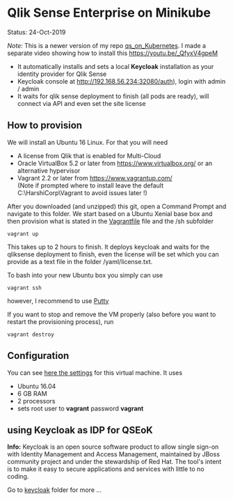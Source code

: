 # Qlik Sense Enterprise on Minikube

Status: 24-Oct-2019

*Note:* This is a newer version of my repo <a href="https://github.com/ChristofSchwarz/qs_on_Kubernetes/tree/master/vagrantprovision">qs_on_Kubernetes</a>. I made a separate video showing how to install this https://youtu.be/_QfyxV4gpeM 
 * It automatically installs and sets a local **Keycloak** installation as your identity provider for Qlik Sense
 * Keycloak console at http://192.168.56.234:32080/auth), login with admin / admin
 * It waits for qlik sense deployment to finish (all pods are ready), will connect via API and even set the site license 

 ## How to provision 

We will install an Ubuntu 16 Linux. For that you will need 

 - A license from Qlik that is enabled for Multi-Cloud
 - Oracle VirtualBox 5.2 or later from https://www.virtualbox.org/ or an alternative hypervisor
 - Vagrant 2.2 or later from https://www.vagrantup.com/ <br/>(Note if prompted where to install leave the default C:\HarshiCorp\Vagrant to avoid issues later !)

After you downloaded (and unzipped) this git, open a Command Prompt and navigate to this folder. We start based on a Ubuntu Xenial base box and then provision what is stated in the <a href="Vagrantfile">Vagrantfile</a> file and the /sh subfolder
``` 
vagrant up
```
This takes up to 2 hours to finish. It deploys keycloak and waits for the qliksense deployment to finish, even the license will be set which you can provide as a text file in the folder /yaml/license.txt. 

To bash into your new Ubuntu box you simply can use 
```
vagrant ssh
```
however, I recommend to use <a href="https://www.putty.org">Putty</a>

If you want to stop and remove the VM properly (also before you want to restart the provisioning process), run
```
vagrant destroy
```

 ## Configuration

You can see <a href="Vagrantfile">here the settings</a> for this virtual machine. It uses 
 * Ubuntu 16.04
 * 6 GB RAM
 * 2 processors
 * sets root user to __vagrant__ password __vagrant__

## using Keycloak as IDP for QSEoK

**Info:** Keycloak is an open source software product to allow single sign-on with Identity Management and Access Management, maintained by JBoss community project and under the stewardship of Red Hat. The tool's intent is to make it easy to secure applications and services with little to no coding.

Go to <a href="keycloak">keycloak</a> folder for more ...


